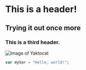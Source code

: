 # This is a header!
## Trying it out once more
### This is a third header.


![Image of Yaktocat](https://octodex.github.com/images/yaktocat.png)

``` javascript
var myVar = "Hello, world!";
```
